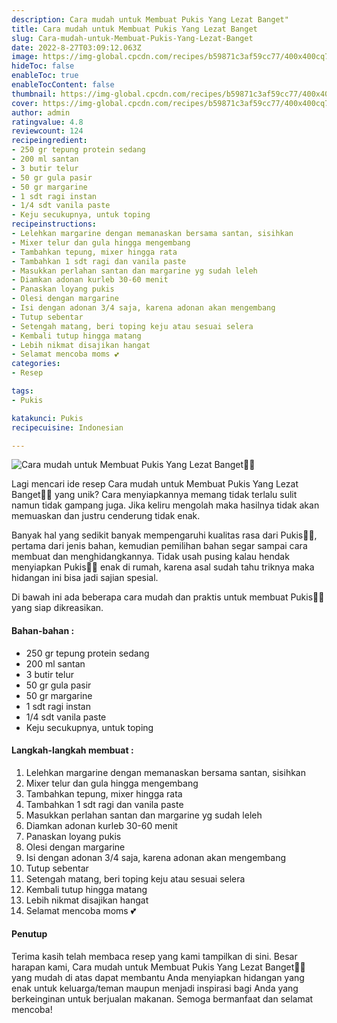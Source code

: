 ```yaml
---
description: Cara mudah untuk Membuat Pukis Yang Lezat Banget"
title: Cara mudah untuk Membuat Pukis Yang Lezat Banget
slug: Cara-mudah-untuk-Membuat-Pukis-Yang-Lezat-Banget
date: 2022-8-27T03:09:12.063Z
image: https://img-global.cpcdn.com/recipes/b59871c3af59cc77/400x400cq70/photo.jpg
hideToc: false
enableToc: true
enableTocContent: false
thumbnail: https://img-global.cpcdn.com/recipes/b59871c3af59cc77/400x400cq70/photo.jpg
cover: https://img-global.cpcdn.com/recipes/b59871c3af59cc77/400x400cq70/photo.jpg
author: admin
ratingvalue: 4.8
reviewcount: 124
recipeingredient:
- 250 gr tepung protein sedang
- 200 ml santan
- 3 butir telur
- 50 gr gula pasir
- 50 gr margarine
- 1 sdt ragi instan
- 1/4 sdt vanila paste
- Keju secukupnya, untuk toping
recipeinstructions:
- Lelehkan margarine dengan memanaskan bersama santan, sisihkan
- Mixer telur dan gula hingga mengembang
- Tambahkan tepung, mixer hingga rata
- Tambahkan 1 sdt ragi dan vanila paste
- Masukkan perlahan santan dan margarine yg sudah leleh
- Diamkan adonan kurleb 30-60 menit
- Panaskan loyang pukis
- Olesi dengan margarine
- Isi dengan adonan 3/4 saja, karena adonan akan mengembang
- Tutup sebentar
- Setengah matang, beri toping keju atau sesuai selera
- Kembali tutup hingga matang
- Lebih nikmat disajikan hangat
- Selamat mencoba moms 💕
categories:
- Resep

tags:
- Pukis

katakunci: Pukis
recipecuisine: Indonesian

---
```


![Cara mudah untuk Membuat Pukis Yang Lezat Banget👩‍🍳](https://img-global.cpcdn.com/recipes/b59871c3af59cc77/400x400cq70/photo.jpg)

Lagi mencari ide resep Cara mudah untuk Membuat Pukis Yang Lezat Banget👩‍🍳 yang unik? Cara menyiapkannya memang tidak terlalu sulit namun tidak gampang juga. Jika keliru mengolah maka hasilnya tidak akan memuaskan dan justru cenderung tidak enak.

Banyak hal yang sedikit banyak mempengaruhi kualitas rasa dari Pukis👩‍🍳, pertama dari jenis bahan, kemudian pemilihan bahan segar sampai cara membuat dan menghidangkannya. Tidak usah pusing kalau hendak menyiapkan Pukis👩‍🍳 enak di rumah, karena asal sudah tahu triknya maka hidangan ini bisa jadi sajian spesial.

Di bawah ini ada beberapa cara mudah dan praktis untuk membuat Pukis👩‍🍳 yang siap dikreasikan.

<!--inarticleads1-->

#### Bahan-bahan :

- 250 gr tepung protein sedang
- 200 ml santan
- 3 butir telur
- 50 gr gula pasir
- 50 gr margarine
- 1 sdt ragi instan
- 1/4 sdt vanila paste
- Keju secukupnya, untuk toping

<!--inarticleads2-->

#### Langkah-langkah membuat :

1. Lelehkan margarine dengan memanaskan bersama santan, sisihkan
1. Mixer telur dan gula hingga mengembang
1. Tambahkan tepung, mixer hingga rata
1. Tambahkan 1 sdt ragi dan vanila paste
1. Masukkan perlahan santan dan margarine yg sudah leleh
1. Diamkan adonan kurleb 30-60 menit
1. Panaskan loyang pukis
1. Olesi dengan margarine
1. Isi dengan adonan 3/4 saja, karena adonan akan mengembang
1. Tutup sebentar
1. Setengah matang, beri toping keju atau sesuai selera
1. Kembali tutup hingga matang
1. Lebih nikmat disajikan hangat
1. Selamat mencoba moms 💕

#### Penutup

Terima kasih telah membaca resep yang kami tampilkan di sini. Besar harapan kami, Cara mudah untuk Membuat Pukis Yang Lezat Banget👩‍🍳 yang mudah di atas dapat membantu Anda menyiapkan hidangan yang enak untuk keluarga/teman maupun menjadi inspirasi bagi Anda yang berkeinginan untuk berjualan makanan. Semoga bermanfaat dan selamat mencoba!